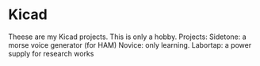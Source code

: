 # Kicad
Theese are my Kicad projects. This is only a hobby.
Projects:
Sidetone: a morse voice generator (for HAM)
Novice: only learning.
Labortap: a power supply for research works


